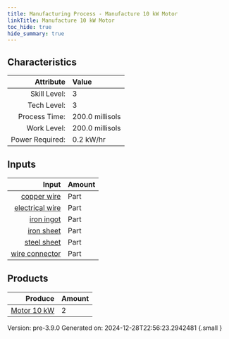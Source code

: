 ```yaml
---
title: Manufacturing Process - Manufacture 10 kW Motor
linkTitle: Manufacture 10 kW Motor
toc_hide: true
hide_summary: true
---
```



## Characteristics

| Attribute      | Value |
|--------:|:------|
|Skill Level:|3|
|Tech Level:|3|
|Process Time:|200.0 millisols|
|Work Level:|200.0 millisols|
|Power Required:|0.2 kW/hr|

## Inputs

| Input      | Amount |
|--------:|:------|
|[copper wire](/docs/definitions/part/copper-wire)|Part|12|
|[electrical wire](/docs/definitions/part/electrical-wire)|Part|12|
|[iron ingot](/docs/definitions/part/iron-ingot)|Part|1|
|[iron sheet](/docs/definitions/part/iron-sheet)|Part|1|
|[steel sheet](/docs/definitions/part/steel-sheet)|Part|1|
|[wire connector](/docs/definitions/part/wire-connector)|Part|12|

## Products


| Produce      | Amount |
|--------:|:------|
|[Motor 10 kW](/docs/definitions/part/motor-10-kw)|2|


Version: pre-3.9.0 Generated on: 2024-12-28T22:56:23.2942481
{.small }

